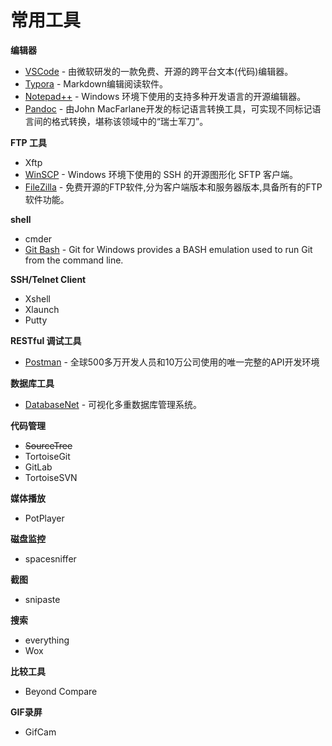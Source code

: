 # 常用工具

**编辑器**
- [VSCode](https://code.visualstudio.com/) - 由微软研发的一款免费、开源的跨平台文本(代码)编辑器。
- [Typora](https://typora.io/) - Markdown编辑阅读软件。
- [Notepad++](https://notepad-plus-plus.org/) - Windows 环境下使用的支持多种开发语言的开源编辑器。
- [Pandoc](http://www.pandoc.org/) - 由John MacFarlane开发的标记语言转换工具，可实现不同标记语言间的格式转换，堪称该领域中的“瑞士军刀”。

**FTP 工具**
- Xftp
- [WinSCP](https://winscp.net/eng/index.php) - Windows 环境下使用的 SSH 的开源图形化 SFTP 客户端。
- [FileZilla](https://filezilla-project.org/) - 免费开源的FTP软件,分为客户端版本和服务器版本,具备所有的FTP软件功能。

**shell**
- cmder
- [Git Bash](https://git-scm.com/) - Git for Windows provides a BASH emulation used to run Git from the command line.

**SSH/Telnet Client**
- Xshell
- Xlaunch
- Putty

**RESTful 调试工具** 
- [Postman](https://www.getpostman.com/) - 全球500多万开发人员和10万公司使用的唯一完整的API开发环境

**数据库工具**
- [DatabaseNet](https://fishcodelib.com/database.htm) - 可视化多重数据库管理系统。

**代码管理**
- ~~SourceTree~~
- TortoiseGit
- GitLab
- TortoiseSVN

**媒体播放**
- PotPlayer

**磁盘监控**
- spacesniffer

**截图**
- snipaste

**搜索**
- everything
- Wox

**比较工具**
- Beyond Compare

**GIF录屏**
- GifCam


